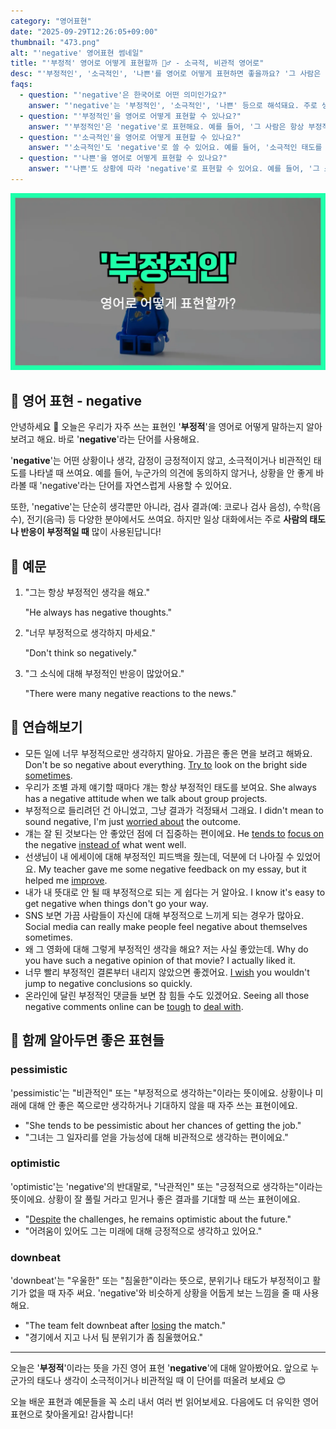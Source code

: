 ```yaml
---
category: "영어표현"
date: "2025-09-29T12:26:05+09:00"
thumbnail: "473.png"
alt: "'negative' 영어표현 썸네일"
title: "'부정적' 영어로 어떻게 표현할까 🙅‍♂️ - 소극적, 비관적 영어로"
desc: "'부정적인', '소극적인', '나쁜'를 영어로 어떻게 표현하면 좋을까요? '그 사람은 항상 부정적인 생각만 해요.', '소극적인 태도를 버려야 해요.' 등을 영어로 표현하는 법을 배워봅시다. 다양한 예문을 통해서 연습하고 본인의 표현으로 만들어 보세요."
faqs: 
  - question: "'negative'은 한국어로 어떤 의미인가요?"
    answer: "'negative'는 '부정적인', '소극적인', '나쁜' 등으로 해석돼요. 주로 생각이나 태도가 밝지 않고, 비관적이거나 소극적인 느낌을 줄 때 써요."
  - question: "'부정적인'을 영어로 어떻게 표현할 수 있나요?"
    answer: "'부정적인'은 'negative'로 표현해요. 예를 들어, '그 사람은 항상 부정적인 생각만 해요.'는 'He always has negative thoughts.'라고 해요."
  - question: "'소극적인'을 영어로 어떻게 표현할 수 있나요?"
    answer: "'소극적인'도 'negative'로 쓸 수 있어요. 예를 들어, '소극적인 태도를 버려야 해요.'는 'You should get rid of your negative attitude.'라고 말해요."
  - question: "'나쁜'을 영어로 어떻게 표현할 수 있나요?"
    answer: "'나쁜'도 상황에 따라 'negative'로 표현할 수 있어요. 예를 들어, '그 소식은 나쁜 영향이 있어요.'는 'That news has a negative effect.'라고 해요."
---
```


!['negative' 영어표현](./473.png)

## 🌟 영어 표현 - negative

안녕하세요 👋 오늘은 우리가 자주 쓰는 표현인 '**부정적**'을 영어로 어떻게 말하는지 알아보려고 해요. 바로 '**negative**'라는 단어를 사용해요.

'**negative**'는 어떤 상황이나 생각, 감정이 긍정적이지 않고, 소극적이거나 비관적인 태도를 나타낼 때 쓰여요. 예를 들어, 누군가의 의견에 동의하지 않거나, 상황을 안 좋게 바라볼 때 'negative'라는 단어를 자연스럽게 사용할 수 있어요.

또한, 'negative'는 단순히 생각뿐만 아니라, 검사 결과(예: 코로나 검사 음성), 수학(음수), 전기(음극) 등 다양한 분야에서도 쓰여요. 하지만 일상 대화에서는 주로 **사람의 태도나 반응이 부정적일 때** 많이 사용된답니다!

## 📖 예문

1. "그는 항상 부정적인 생각을 해요."

   "He always has negative thoughts."

2. "너무 부정적으로 생각하지 마세요."

   "Don't think so negatively."

3. "그 소식에 대해 부정적인 반응이 많았어요."

   "There were many negative reactions to the news."



## 💬 연습해보기

<ul data-interactive-list>

  <li data-interactive-item>
    <span data-toggler>모든 일에 너무 부정적으로만 생각하지 말아요. 가끔은 좋은 면을 보려고 해봐요.</span>
    <span data-answer>Don't be so negative about everything. <a href="/blog/in-english/117.try-to/">Try to</a> look on the bright side <a href="/blog/in-english/270.sometimes/">sometimes</a>.</span>
  </li>

  <li data-interactive-item>
    <span data-toggler>우리가 조별 과제 얘기할 때마다 걔는 항상 부정적인 태도를 보여요.</span>
    <span data-answer>She always has a negative attitude when we talk about group projects.</span>
  </li>

  <li data-interactive-item>
    <span data-toggler>부정적으로 들리려던 건 아니었고, 그냥 결과가 걱정돼서 그래요.</span>
    <span data-answer>I didn't mean to sound negative, I'm just <a href="/blog/in-english/209.worry-about/">worried about</a> the outcome.</span>
  </li>

  <li data-interactive-item>
    <span data-toggler>걔는 잘 된 것보다는 안 좋았던 점에 더 집중하는 편이에요.</span>
    <span data-answer>He <a href="/blog/in-english/259.tend-to/">tends to</a> <a href="/blog/in-english/186.focus-on/">focus on</a> the negative <a href="/blog/in-english/169.instead-of/">instead of</a> what went well.</span>
  </li>

  <li data-interactive-item>
    <span data-toggler>선생님이 내 에세이에 대해 부정적인 피드백을 줬는데, 덕분에 더 나아질 수 있었어요.</span>
    <span data-answer>My teacher gave me some negative feedback on my essay, but it helped me <a href="/blog/in-english/394.improve/">improve</a>.</span>
  </li>

  <li data-interactive-item>
    <span data-toggler>내가 내 뜻대로 안 될 때 부정적으로 되는 게 쉽다는 거 알아요.</span>
    <span data-answer>I know it's easy to get negative when things don't go your way.</span>
  </li>

  <li data-interactive-item>
    <span data-toggler>SNS 보면 가끔 사람들이 자신에 대해 부정적으로 느끼게 되는 경우가 많아요.</span>
    <span data-answer>Social media can really make people feel negative about themselves sometimes.</span>
  </li>

  <li data-interactive-item>
    <span data-toggler>왜 그 영화에 대해 그렇게 부정적인 생각을 해요? 저는 사실 좋았는데.</span>
    <span data-answer>Why do you have such a negative opinion of that movie? I actually liked it.</span>
  </li>

  <li data-interactive-item>
    <span data-toggler>너무 빨리 부정적인 결론부터 내리지 않았으면 좋겠어요.</span>
    <span data-answer><a href="/blog/in-english/118.i-wish/">I wish</a> you wouldn't jump to negative conclusions so quickly.</span>
  </li>

  <li data-interactive-item>
    <span data-toggler>온라인에 달린 부정적인 댓글들 보면 참 힘들 수도 있겠어요.</span>
    <span data-answer>Seeing all those negative comments online can be <a href="/blog/in-english/183.tough/">tough</a> to <a href="/blog/in-english/157.deal-with/">deal with</a>.</span>
  </li>

</ul>

## 🤝 함께 알아두면 좋은 표현들

### pessimistic

'pessimistic'는 "비관적인" 또는 "부정적으로 생각하는"이라는 뜻이에요. 상황이나 미래에 대해 안 좋은 쪽으로만 생각하거나 기대하지 않을 때 자주 쓰는 표현이에요.

- "She tends to be pessimistic about her chances of getting the job."
- "그녀는 그 일자리를 얻을 가능성에 대해 비관적으로 생각하는 편이에요."

### optimistic

'optimistic'는 'negative'의 반대말로, "낙관적인" 또는 "긍정적으로 생각하는"이라는 뜻이에요. 상황이 잘 풀릴 거라고 믿거나 좋은 결과를 기대할 때 쓰는 표현이에요.

- "[Despite](/blog/in-english/341.despite/) the challenges, he remains optimistic about the future."
- "어려움이 있어도 그는 미래에 대해 긍정적으로 생각하고 있어요."

### downbeat

'downbeat'는 "우울한" 또는 "침울한"이라는 뜻으로, 분위기나 태도가 부정적이고 활기가 없을 때 자주 써요. 'negative'와 비슷하게 상황을 어둡게 보는 느낌을 줄 때 사용해요.

- "The team felt downbeat after [losing](/blog/in-english/457.lose/) the match."
- "경기에서 지고 나서 팀 분위기가 좀 침울했어요."

---

오늘은 '**부정적**'이라는 뜻을 가진 영어 표현 '**negative**'에 대해 알아봤어요. 앞으로 누군가의 태도나 생각이 소극적이거나 비관적일 때 이 단어를 떠올려 보세요 😊

오늘 배운 표현과 예문들을 꼭 소리 내서 여러 번 읽어보세요. 다음에도 더 유익한 영어 표현으로 찾아올게요! 감사합니다!


